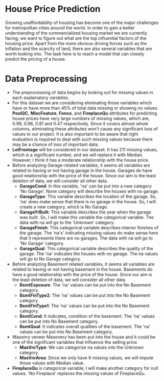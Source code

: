 # House Price Prediction
Growing unaffordability of housing has become one of the major challenges for metropolitan cities around the world. In order to gain a better understanding of the commercialized housing market we are currently facing; we want to figure out what are the top influential factors of the housing price. Apart from the more obvious driving forces such as the inflation and the scarcity of land, there are also several variables that are worth looking into. The task here is to reach a model that can closely predict the pricing of a house.

# Data Preprocessing

- The preprocessing of data begins by looking out for missing values in each explainatory variables.
- For this dataset we are considering eliminating those variables which have or have more than 45% of total data missing or showing no values. **PoolQC**, **MiscFeature**, **Fence**, and **FireplaceQu** attributes for predicting house prices have very large numbers of missing values, which are, 0.99, 0.96, 0.81 and 0.47 respectively. Since it covers almost whole columns, eliminating these attributes won't cause any significant loss of values to our project. It is also important to be aware that right evaluation is required to deal with such missing values because there may be a chance of loss of important data.
- **LotFrontage** will be considered in our dataset. It has 211 missing values, which is a significant number, and we will replace it with Median. However, I think it has a moderate relationship with the house price.
- Before analyzing Garage-related variables, it seems all variables are related to having or not having garage in the house. Garages do have good relationship with the price of the house. Since our aim is the least deletion of data, we will consider all other data. 
  - **GarageCond**: In this variable, 'na' can be put into a new category 'No Garage'. None category will describe the houses with no garage.
  - **GarageType**: This variable describes the location of the garage. So, 'na' does make sense that there is no garage in the house. So, I will create a new category, which is No Garage.
  - **GarageYrBuilt**: This variable describes the year when the garage was built. So, I will make this variable the categorical variable. The data with na will go to the 'Unknown' category.
  - **GarageFinish**: This categorical variable describes interior finishes of the garage. The 'na's' indicating missing values do make sense here that it represents there are no garages. The data with na will go to 'No Garage' category.
  - **GarageQual**: This categorical variable describes the quality of the garage. The 'na' indicates the houses with no garage. The na values will go to No Garage                         category.
- Before analyzing Basement related variables, it seems all variables are related to having or not having basement in the house. Basements do have a good relationship with the price of the house. Since our aim is the least deletion of data, we will consider all other data.
  - **BsmtExposure**: The 'na' values can be put into the No Basement category.
  - **BsmtFinType2**: The 'na' values can be put into the No Basement category.
  - **BsmtFinType1**: The 'na' values can be put into the No Basement category.
  - **BsmtCond**: It indicates, condition of the basement. The 'na' values can be put into No Basement category.
  - **BsmtQual**: It indicates overall qualities of the basement. The 'na' values can be put into No Basement category.
- Masonry veneer Masonery has been put into the house and it could be one of the significant variables that influence the selling price.
  - **MasVnrType**: We can categorize na values into the Unknown category.
  - **MasVnrArea**: Since we only have 6 missing values, we will impute those values with Median value.
- **FireplaceQu** is categorical variable; I will make another category for null values. 'No Fireplace' replaces the missing values of FireplaceQu.
